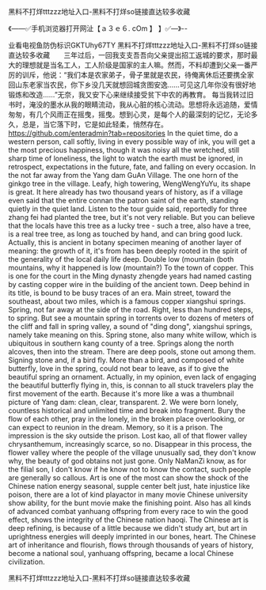 黑料不打烊tttzzz地址入口-黑料不打烊so链接直达较多收藏

《——✅手机浏览器打开网沚【ａ３ｅ６. cOm 】 】✅—》--

业看电视鱼防伪标识GKTUhy67TY
黑料不打烊tttzzz地址入口-黑料不打烊so链接直达较多收藏　　三年过后，一回我支支吾吾向父亲提出招工返城的要求，那时最大的理想就是当名工人，工人阶级是国家的主人嘛。然而，不料却遭到父亲一番严厉的训斥，他说：“我们本是农家弟子，骨子里就是农民，待俺离休后还要携全家回山东老家当农民，你下乡没几天就想回城贪图安逸……可见这几年你没有很好地锻炼和改造……”无奈，我又安下心来继续接受贫下中农的再教育。
每当我转过旧书时，淹没的墨水从我的眼睛流动，我从心脏的核心流动。思想将永远追随，爱情匆匆，有几个风雨正在摇曳，摇曳。想到心灵，是每个人的最深刻的记忆，无论多久，总是，当它落下时，它是如此轻柔，悄然存在。
https://github.com/enteradmin?tab=repositories
In the quiet time, do a western person, call softly, living in every possible way of ink, you will get a the most precious happiness, though it was noisy all the wretched, still sharp time of loneliness, the light to watch the earth must be ignored, in retrospect, expectations in the future, fate, and falling on every occasion.
In the not far away from the Yang dam GuAn Village.
The one horn of the ginkgo tree in the village.
Leafy, high towering, WengWengYuYu, its shape is great.
It here already has two thousand years of history, as if a village even said that the entire connan the patron saint of the earth, standing quietly in the quiet land.
Listen to the tour guide said, reportedly for three zhang fei had planted the tree, but it's not very reliable.
But you can believe that the locals have this tree as a lucky tree - such a tree, also have a tree, is a real tree tree, as long as touched by hand, and can bring good luck.
Actually, this is ancient in botany specimen meaning of another layer of meaning: the growth of it, it's from has been deeply rooted in the spirit of the generality of the local daily life deep.
Double low (mountain (both mountains, why it happened is low (mountain?)
To the town of copper.
This is one for the court in the Ming dynasty zhengde years had named casting by casting copper wire in the building of the ancient town.
Deep behind in its title, is bound to be busy traces of an era.
Main street, toward the southeast, about two miles, which is a famous copper xiangshui springs.
Spring, not far away at the side of the road.
Right, less than hundred steps, to spring.
But see a mountain spring in torrents over to dozens of meters of the cliff and fall in spring valley, a sound of "ding dong", xiangshui springs, namely take meaning on this.
Spring stone, also many white willow, which is ubiquitous in southern kang county of a tree.
Springs along the north alcoves, then into the stream.
There are deep pools, stone out among them.
Signing stone and, if a bird fly.
More than a bird, and composed of white butterfly, love in the spring, could not bear to leave, as if to give the beautiful spring an ornament.
Actually, in my opinion, even lack of engaging the beautiful butterfly flying in, this, is connan to all stuck travelers play the first movement of the earth.
Because it's more like a was a thumbnail picture of Yang dam: clean, clear, transparent.
2. We were born lonely, countless historical and unlimited time and break into fragment.
Bury the flow of each other, pray in the lonely, in the broken place overlooking, or can expect to reunion in the dream.
Memory, so it is a prison.
The impression is the sky outside the prison.
Lost kao, all of that flower valley chrysanthemum, increasingly scarce, so no.
Disappear in this process, the flower valley where the people of the village unusually sad, they don't know why, the beauty of god obtains not just gone.
Only NaManZi know, as for the filial son, I don't know if he know not to know the contact, such people are generally so callous.
Art is one of the most can show the shock of the Chinese nation energy seasonal, supple center belt just, hate injustice like poison, there are a lot of kind playactor in many movie Chinese university show ability, for the bunt movie make the finishing point.
Also has all kinds of advanced combat yanhuang offspring from every race to win the good effect, shows the integrity of the Chinese nation haoqi.
The Chinese art is deep refining, is because of a little because we didn't study art, but art in uprightness energies will deeply imprinted in our bones, heart.
The Chinese art of inheritance and flourish, flows through thousands of years of history, become a national soul, yanhuang offspring, became a local Chinese civilization.




黑料不打烊tttzzz地址入口-黑料不打烊so链接直达较多收藏
